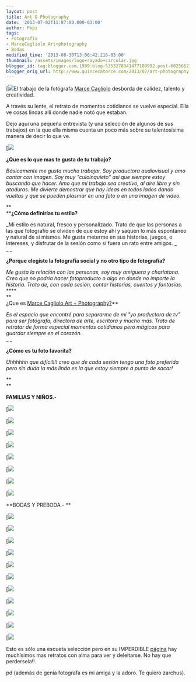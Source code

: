 ```yaml
---
layout: post
title: Art & Photography
date: '2013-07-02T11:07:00.000-03:00'
author: Pepi
tags:
- Fotografía
- MarceCagliolo Art+photography
- Bodas
modified_time: '2013-08-30T13:06:42.216-03:00'
thumbnail: /assets/images/logo+rayado+circular.jpg
blogger_id: tag:blogger.com,1999:blog-5353278341477100992.post-602566217765791020
blogger_orig_url: http://www.quincecatorce.com/2013/07/art-photography.html
---
```


  


  


[![](/assets/images/logo+rayado+circular.jpg)El trabajo de la fotógrafa [Marce Cagliolo](http://marcecagliolo.com/) desborda de calidez, talento y creatividad.   
  
A través su lente, el retrato de momentos cotidianos se vuelve especial. Ella ve cosas lindas allí donde nadie notó que estaban.  
  
Dejo aquí una pequeña entrevista (y una selección de algunos de sus trabajos) en la que ella misma cuenta un poco más sobre su talentosísima manera de decir lo que ve.

[![](/assets/images/cagliolos-16+copy.jpg)

  


**¿Que es lo que mas te gusta de tu trabajo?**

_Básicamente me gusta mucho trabajar. Soy productora audiovisual y amo contar con imagen. Soy muy "culoinquieto" asi que siempre estoy buscando que hacer. Amo que mi trabajo sea creativo, al aire libre y sin ataduras. Me divierte demostrar que hay ideas en todos lados dando vueltas y que se pueden plasmar en una foto o en una imagen de video._

**  
****¿Cómo definirías tu estilo?**

_Mi estilo es natural, fresco y personalizado. Trato de que las personas a las que fotografío se olviden de que estoy ahí y saquen lo más espontáneo y natural de si mismos. Me gusta meterme en sus historias, juegos, o intereses, y disfrutar de la sesión como si fuera un rato entre amigos.  _  
_ _

**¿Porque elegiste la fotografía social y no otro tipo de fotografía?**

_Me gusta la relación con las personas, soy muy amiguera y charlatana. Creo que no podría hacer fotoproducto o algo en donde no importe la historia. Trato de, con cada sesión, contar historias, cuentos y fantasías._ ****  
**  
¿Que es [Marce Cagliolo Art + Photography?](http://marcecagliolo.com/)**

_Es el espacio que encontré para separarme de mi "yo productora de tv" para ser fotógrafa, directora de arte, escritora y mucho más. Trato de retratar de forma especial momentos cotidianos pero mágicos para guardar siempre en el corazón._  
_ _

**¿Cómo es tu foto favorita?**

_Uhhhhhh que difícil!!! creo que de cada sesión tengo una foto preferida pero sin duda la más linda es la que estoy siempre a punto de sacar!_

**  
**

**FAMILIAS Y NIÑOS**.-  
  


[![](/assets/images/cagliolos-28+copy.jpg)

  


[![](/assets/images/Bogliano-1+copy.jpg)

  


[![](/assets/images/Bogliano-22.jpg)

[![](/assets/images/bipticotractor.jpg)

[](/assets/images/civil+angie+++martin-100.jpg)  


[![](/assets/images/61433_500568193317290_298849797_n.jpg)

  


  


  


[![](/assets/images/301174_500567333317376_903805362_n.jpg)

[![](/assets/images/tony4.jpg)  


[![](/assets/images/394426_576573972383378_1549361106_n.jpg)

  


**BODAS Y PREBODA.- **

  
  


[![](/assets/images/civil+angie+%252B+martin-100.jpg)

[![](/assets/images/civil+angie+++martin-40+copy.jpg)

  


[![](/assets/images/civil+angie+++martin-49+copy.jpg)

[![](/assets/images/73132_563042813736494_352951422_n.jpg)

  
  


[![](/assets/images/boda+angie+%252B+martin-192+copy.jpg)

[![](/assets/images/525241_573119039395538_1215583075_n.jpg)

  


[![](/assets/images/936327_573121296061979_1632866536_n.jpg)

  


[![](/assets/images/947025_10151385965831500_1594630694_n.jpg)

  


[![](/assets/images/1003675_10200809009840473_1915936525_n.jpg)

  


[![](/assets/images/531686_553940044646771_1467086641_n.jpg)

  


[![](/assets/images/WEBpre-boda-lu+juan-24.jpg)

  


  
Esto es sólo una escueta selección pero en su IMPERDIBLE [página](http://www.marcecagliolo.com/) hay muchísimos mas retratos con alma para ver y deleitarse. No hay que perdersela!!.  
  
pd (además de genia fotografa es mi amiga y la adoro. Te quiero zarchus). 

